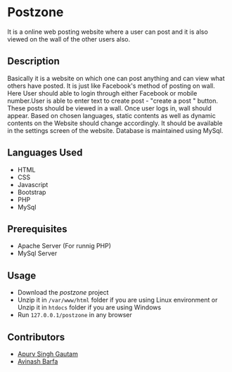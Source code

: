 # Postzone

It is a online web posting website where a user can post and it is also viewed on the wall of the other users also.   

## Description

Basically it is a website on which one can post anything and can view what others have posted. It is just like Facebook's method of posting on wall. Here User should able to login through either Facebook or mobile number.User is able to enter text to create post - "create a post " button. These posts should be viewed in a wall. Once user logs in, wall should appear. Based on chosen languages, static contents as well as dynamic contents on the Website should change accordingly. It should be available in the settings screen of the website. Database is maintained using MySql.

## Languages Used

- HTML
- CSS
- Javascript
- Bootstrap
- PHP
- MySql

## Prerequisites

- Apache Server (For runnig PHP)
- MySql Server 

## Usage

- Download the *postzone* project
- Unzip it in `/var/www/html` folder if you are using Linux environment or Unzip it in `htdocs` folder if you are using Windows
- Run `127.0.0.1/postzone` in any browser

## Contributors

- [Apurv Singh Gautam](https://github.com/apurvsinghgautam/)
- [Avinash Barfa](https://github.com/avinashbarfa)
